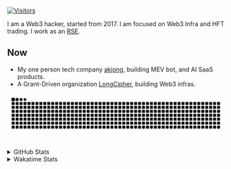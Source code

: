<!-- markdownlint-disable MD041 MD010 MD033 -->
[![Visitors](https://api.visitorbadge.io/api/daily?path=Akagi201%2FAkagi201&label=Visitors%20Today&countColor=%2337d67a)](https://visitorbadge.io/status?path=Akagi201%2FAkagi201)

I am a Web3 hacker, started from 2017. I am focused on Web3 Infra and HFT trading.
I work as an [RSE](https://us-rse.org/about/what-is-an-rse/).

## Now

* My one person tech company [akjong](https://github.com/akjong), building MEV bot, and AI SaaS products.
* A Grant-Driven organization [LongCipher](https://github.com/longcipher), building Web3 infras.

[![github contribution grid snake animation](https://raw.githubusercontent.com/Akagi201/Akagi201/output/github-contribution-grid-snake.svg#gh-light-mode-only)](https://github.com/Akagi201)

<details>
<summary>GitHub Stats</summary>
  <a href="https://github.com/Akagi201"><img alt="Profile Detail" src="https://raw.githubusercontent.com/Akagi201/Akagi201/master/profile-summary-card-output/dracula/0-profile-details.svg" /></a>
  <a href="https://github.com/Akagi201"><img alt="Github Stats" src="https://raw.githubusercontent.com/Akagi201/Akagi201/master/profile-summary-card-output/dracula/3-stats.svg" /></a>
  <a href="https://github.com/Akagi201"><img alt="Lang By Commits" src="https://raw.githubusercontent.com/Akagi201/Akagi201/master/profile-summary-card-output/dracula/2-most-commit-language.svg" /></a>
</details>

<details>
<summary>Wakatime Stats</summary>
<br>

<!--START_SECTION:waka-->

```txt
From: 04 June 2025 - To: 11 June 2025

Total Time: 13 hrs 5 mins

Other              9 hrs 23 mins   ██████████████████░░░░░░░   71.76 %
Markdown           58 mins         ██░░░░░░░░░░░░░░░░░░░░░░░   07.41 %
TOML               47 mins         █▓░░░░░░░░░░░░░░░░░░░░░░░   06.11 %
Rust               35 mins         █░░░░░░░░░░░░░░░░░░░░░░░░   04.46 %
sh                 28 mins         █░░░░░░░░░░░░░░░░░░░░░░░░   03.68 %
YAML               26 mins         █░░░░░░░░░░░░░░░░░░░░░░░░   03.36 %
SRecode Template   22 mins         ▓░░░░░░░░░░░░░░░░░░░░░░░░   02.89 %
JavaScript         2 mins          ░░░░░░░░░░░░░░░░░░░░░░░░░   00.30 %
HTML               0 secs          ░░░░░░░░░░░░░░░░░░░░░░░░░   00.03 %
```

<!--END_SECTION:waka-->

</details>
